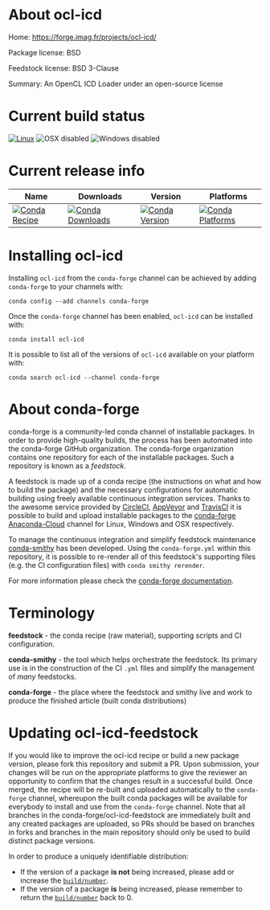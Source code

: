 About ocl-icd
=============

Home: https://forge.imag.fr/projects/ocl-icd/

Package license: BSD

Feedstock license: BSD 3-Clause

Summary: An OpenCL ICD Loader under an open-source license



Current build status
====================

[![Linux](https://img.shields.io/circleci/project/github/conda-forge/ocl-icd-feedstock/master.svg?label=Linux)](https://circleci.com/gh/conda-forge/ocl-icd-feedstock)
![OSX disabled](https://img.shields.io/badge/OSX-disabled-lightgrey.svg)
![Windows disabled](https://img.shields.io/badge/Windows-disabled-lightgrey.svg)

Current release info
====================

| Name | Downloads | Version | Platforms |
| --- | --- | --- | --- |
| [![Conda Recipe](https://img.shields.io/badge/recipe-ocl--icd-green.svg)](https://anaconda.org/conda-forge/ocl-icd) | [![Conda Downloads](https://img.shields.io/conda/dn/conda-forge/ocl-icd.svg)](https://anaconda.org/conda-forge/ocl-icd) | [![Conda Version](https://img.shields.io/conda/vn/conda-forge/ocl-icd.svg)](https://anaconda.org/conda-forge/ocl-icd) | [![Conda Platforms](https://img.shields.io/conda/pn/conda-forge/ocl-icd.svg)](https://anaconda.org/conda-forge/ocl-icd) |

Installing ocl-icd
==================

Installing `ocl-icd` from the `conda-forge` channel can be achieved by adding `conda-forge` to your channels with:

```
conda config --add channels conda-forge
```

Once the `conda-forge` channel has been enabled, `ocl-icd` can be installed with:

```
conda install ocl-icd
```

It is possible to list all of the versions of `ocl-icd` available on your platform with:

```
conda search ocl-icd --channel conda-forge
```


About conda-forge
=================

conda-forge is a community-led conda channel of installable packages.
In order to provide high-quality builds, the process has been automated into the
conda-forge GitHub organization. The conda-forge organization contains one repository
for each of the installable packages. Such a repository is known as a *feedstock*.

A feedstock is made up of a conda recipe (the instructions on what and how to build
the package) and the necessary configurations for automatic building using freely
available continuous integration services. Thanks to the awesome service provided by
[CircleCI](https://circleci.com/), [AppVeyor](http://www.appveyor.com/)
and [TravisCI](https://travis-ci.org/) it is possible to build and upload installable
packages to the [conda-forge](https://anaconda.org/conda-forge)
[Anaconda-Cloud](http://docs.anaconda.org/) channel for Linux, Windows and OSX respectively.

To manage the continuous integration and simplify feedstock maintenance
[conda-smithy](http://github.com/conda-forge/conda-smithy) has been developed.
Using the ``conda-forge.yml`` within this repository, it is possible to re-render all of
this feedstock's supporting files (e.g. the CI configuration files) with ``conda smithy rerender``.

For more information please check the [conda-forge documentation](https://conda-forge.org/docs/).

Terminology
===========

**feedstock** - the conda recipe (raw material), supporting scripts and CI configuration.

**conda-smithy** - the tool which helps orchestrate the feedstock.
                   Its primary use is in the construction of the CI ``.yml`` files
                   and simplify the management of *many* feedstocks.

**conda-forge** - the place where the feedstock and smithy live and work to
                  produce the finished article (built conda distributions)


Updating ocl-icd-feedstock
==========================

If you would like to improve the ocl-icd recipe or build a new
package version, please fork this repository and submit a PR. Upon submission,
your changes will be run on the appropriate platforms to give the reviewer an
opportunity to confirm that the changes result in a successful build. Once
merged, the recipe will be re-built and uploaded automatically to the
`conda-forge` channel, whereupon the built conda packages will be available for
everybody to install and use from the `conda-forge` channel.
Note that all branches in the conda-forge/ocl-icd-feedstock are
immediately built and any created packages are uploaded, so PRs should be based
on branches in forks and branches in the main repository should only be used to
build distinct package versions.

In order to produce a uniquely identifiable distribution:
 * If the version of a package **is not** being increased, please add or increase
   the [``build/number``](http://conda.pydata.org/docs/building/meta-yaml.html#build-number-and-string).
 * If the version of a package **is** being increased, please remember to return
   the [``build/number``](http://conda.pydata.org/docs/building/meta-yaml.html#build-number-and-string)
   back to 0.